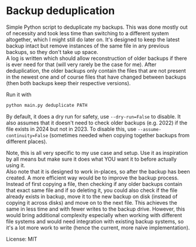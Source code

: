 # Backup deduplication

Simple Python script to deduplicate my backups. This was done mostly out of necessity and took less time than
switching to a different system altogether, which I might still do later on. It's designed to keep the latest backup
intact but remove instances of the same file in any previous backups, so they don't take up space. \
A log is written which should allow reconstruction of older backups if there is ever need for that (will very rarely
be the case for me). After deduplication, the older backups only contain the files that are not present in the newest
one and of course files that have changed between backups (then both backups keep their respective versions).

Run it with

```bash
python main.py deduplicate PATH
```

By default, it does a dry run for safety, use `--dry-run=False` to disable. It also assumes that it doesn't need to
check older backups (e.g. 2022) if the file exists in 2024 but not in 2023. To disable this,
use `--assume-continuity=False` (sometimes needed when copying together backups from different places).

Note, this is all very specific to my use case and setup. Use it as inspiration by all means but make sure it does what
YOU want it to before actually using it. \
Also note that it is designed to work in-places, so after the backup has been created. A more efficient way would be to
improve the backup process. Instead of first copying a file, then checking if any older backups contain that exact same
file and if so deleting it, you could also check if the file already exists in backup, move it to the new backup on disk
(instead of copying it across disks) and move on to the next file. This achieves the same in less time and with fewer
writes to the backup drive. However, this would bring additional complexity especially when working with different
file systems and would need integration with existing backup systems, so it's a lot more work to write
(hence the current, more naive implementation).

License: MIT

